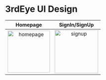 # 3rdEye UI Design

Homepage            |  SignIn/SignUp
:-------------------------:|:-------------------------:
<img width="136" alt="homepage" src="https://user-images.githubusercontent.com/52793150/192108476-519e3ab7-d1e9-4591-a308-efc169a0b36b.PNG"> |  <img width="140" alt="signup" src="https://user-images.githubusercontent.com/52793150/192108747-d31915a8-32c4-4977-9c77-d3ce760cb427.PNG">